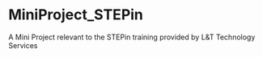 # MiniProject_STEPin
A Mini Project relevant to the STEPin training provided by L&amp;T Technology Services
